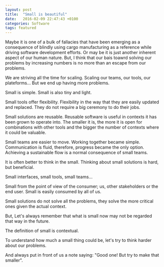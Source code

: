 ```yaml
---
layout: post
title:  "Small is beautiful"
date:   2016-02-09 22:47:43 +0100
categories: Software
tags: featured
---
```


Maybe it is one of a bulk of fallacies that have been emerging as a consequence
of blindly using cargo manufacturing as a reference while driving software
development efforts.
Or may be it is just another inherent aspect of our human nature.
But, I think that our bais toawrd solving our problems by increasing numbers
is no more than an escape from our problems.

We are striving all the time for scaling.
Scaling our teams, our tools, our plateforms...
But we end up having more problems.

Small is simple. Small is also tiny and light.

Small tools offer flexibility.
Flexibility in the way that they are easily updated and replaced.
They do not require a big ceremony to do their jobs.

Small solutions are reusable.
Reusable software is useful in contexts it has been grown to operate into.
The smaller it is, the more it is open for combinations with other tools and
the bigger the number of contexts where it could be valuable.

Small teams are easier to move.
Working together became simple. Communication is fluid,
therefore, progress became the only option.
Achieving a sustainable flow is a normal consequence of small teams.

It is often better to think in the small.
Thinking about small solutions is hard, but beneficial.

Small interfaces, small tools, small teams...

Small from the point of view of the consumer;
us, other stakeholders or the end user.
Small is easily consumed by all of us.

Small solutions do not solve all the problems, they solve the more
critical ones given the actual context.

But, Let's always remember that what is small now may not be regarded that way
in the future.

The definition of small is contextual.

To understand how much a small thing could be,
let's try to think harder about our problems.

And always put in front of us a note saying:
"Good one! But try to make that smaller".
